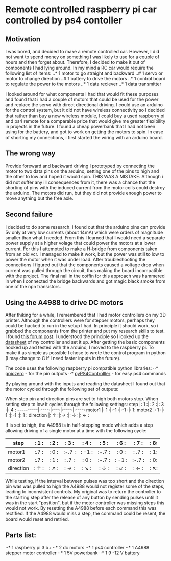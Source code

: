 # Remote controlled raspberry pi car controlled by ps4 contoller

## Motivation

I was bored, and decided to make a remote controlled car. However, I did not want to spend money on something I was likely to use for a couple of hours and then forget about. Therefore, I decided to make it out of components I had lying around. In my mind a RC car would require the following list of items:
..* 1 motor to go straight and backward
..# 1 servo or motor to change direction
..# 1 battery to drive the motors
..* 1 control board to regulate the power to the motors
..* 1 data reciever
..* 1 data transmitter 

I looked around for what components I had that would fit these purposes and found that i had a couple of motors that could be used for the power and replace the servo with direct directional driving. I could use an arduino for the control system, but it did not have wireless connectivity so I decided that rather than buy a new wireless module, I could buy a used raspberry pi and ps4 remote for a comparable price that would give me greater flexibility in projects in the future. I found a cheap powerbank that I had not been using for the battery, and got to work on getting the motors to spin. In case of shorting my connections, i first started the wiring with an arduino board.

## The wrong way

Provide foreward and backward driving I prototyped by connecting the motor to two data pins on the arduino, setting one of the pins to high and the other to low and hoped it would spin. THIS WAS A MISTAKE. Although i did not suffer any ill consequences from it, there was a chance that the shorting of pins with the induced current from the motor coils could destroy the arduino. The motors did run, but they did not provide enough power to move anything but the free axle. 

## Second failure

I decided to do some research. I found out that the arduino pins can provide 5v only at very low currents (about 14mA) which were orders of magnitude smaller than what I needed. From this I learned that I would need a separate power supply at a higher volage that could power the motors at a lower current. For this I attempted to make a H-bridge from components taken from an old vcr. I managed to make it work, but the power was still to low to power the motor when it was under load. After troubleshooting the connections I figured out that the components caused a voltage drop when current was pulled through the circuit, thus making the board incompatible with the project. The final nail in the coffin for this approach was hammered in when I connected the bridge backwards and got magic black smoke from one of the npn transistors. 

## Using the A4988 to drive DC motors

After thiking for a while, I remembered that I had motor controllers on my 3D printer. Although the controllers were for stepper motors, perhaps they could be hacked to run in the setup I had. In principle it should work, so i grabbed the components from the printer and put my research skills to test. I found [this forum post](https://www.robotshop.com/community/forum/t/very-low-cost-2a-dual-dc-motor-driver-with-cool-features/13183). I understood the principle so I looked up the [datasheet](https://www.pololu.com/file/0J450/a4988_DMOS_microstepping_driver_with_translator.pdf) of my controller and set it up. After getting the basic components hooked up and tested with the arduino, I moved to the raspberry pi. To make it as simple as possible I chose to wrote the control program in python (I may change to C if I need faster inputs in the future). 

The code uses the following raspberry pi compatible python libraries: 
⋅⋅* [gpiozero](https://gpiozero.readthedocs.io/en/stable/) - for the pin outputs
⋅⋅* [pyPS4Controlller](https://pypi.org/project/pyPS4Controller/) - for easy ps4 commands

By playing around with the inputs and reading the datasheet I found out that the motor cycled through the following set of outputs:

When step pin and direction pins are set to high both motors stop.
When setting step to low it cycles through the following settings:
step      |: 1  :|: 2 :|: 3  :|: 4  :
----------|:----:|:---:|:----:|:----:
motor1    |: 1  :|:-1 :|:-1  :|: 1:
motor2    |: 1  :|: 1 :|:-1  :|: 1 :
direction |: ↑  :|:→  :|: ↓  :|: ← :

If  is set to high, the A4988 is in half-stepping mode which adds a step allowing driving of a single motor at a time with the following cycle:

step      |: 1 :|:  2 :|:  3 :|:  4 :|:  5 :|:  6 :|:  7 :|:  8:
----------|:---:|:----:|:----:|:----:|:----:|:----:|:----:|:----:
motor1    |:.7 :|:  0 :|:-.7 :|: -1 :|:-.7 :|:  0 :|: .7 :|:  1:
motor2    |:.7 :|:  1 :|: .7 :|:  0 :|:-.7 :|: -1 :|:-.7 :|:  0:
direction |: ↑ :|:  ↗ :|:  → :|:  ↘ :|:  ↓ :|:  ↙ :|:  ← :|:  ↖:

While testing, if the interval between pulses was too short and the direction pin was was pulled to high the A4988 would not register some of the steps, leading to inconsistent controls. My original was to return the controller to the starting step after the release of any button by sending pulses until it was in the start "position", but if the motor controller was missing steps this would not work. By resetting the A4988 before each command this was rectified. If the A4988 would miss a step, the command could be resent, the board would reset and retried. 


## Parts list:

⋅⋅* 1 raspberry pi 3 b+
⋅⋅* 2 dc motors 
⋅⋅* 1 ps4 controller
⋅⋅* 1 A4988 stepper motor controller
⋅⋅* 1 5V powerbank
⋅⋅* 1 9 -12 V battery

